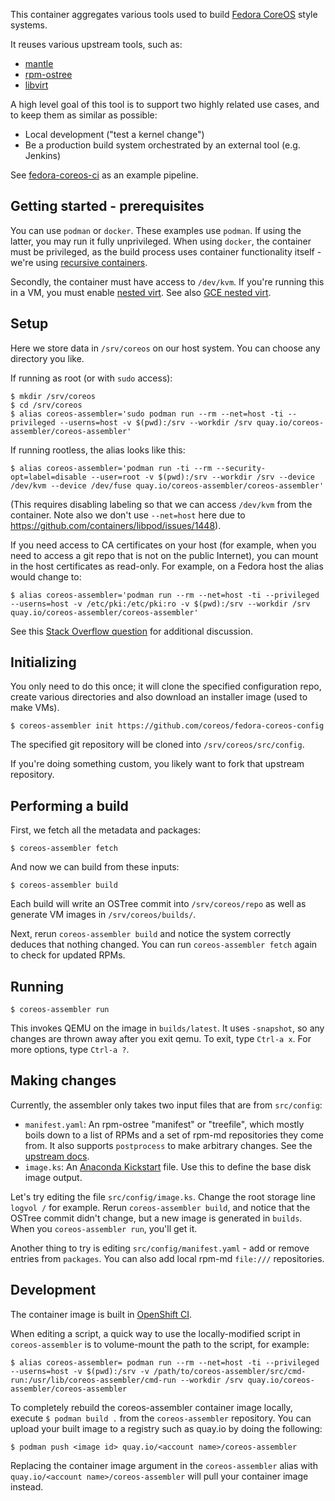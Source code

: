 This container aggregates various tools used to build [Fedora CoreOS](https://coreos.fedoraproject.org)
style systems.

It reuses various upstream tools, such as:

 - [mantle](https://github.com/coreos/mantle)
 - [rpm-ostree](https://github.com/projectatomic/rpm-ostree/)
 - [libvirt](https://github.com/libvirt/libvirt)

A high level goal of this tool is to support two highly related use cases,
and to keep them as similar as possible:

 - Local development ("test a kernel change")
 - Be a production build system orchestrated by an external tool (e.g. Jenkins)

See [fedora-coreos-ci](https://github.com/dustymabe/fedora-coreos-ci) as an
example pipeline.

Getting started - prerequisites
---

You can use `podman` or `docker`. These examples use `podman`. If using
the latter, you may run it fully unprivileged. When using `docker`, the
container must be privileged, as the build process uses container
functionality itself - we're using
[recursive containers](https://github.com/projectatomic/bubblewrap/issues/284).

Secondly, the container must have access to `/dev/kvm`.  If you're
running this in a VM, you must enable
[nested virt](https://docs.fedoraproject.org/en-US/quick-docs/using-nested-virtualization-in-kvm/).
See also [GCE nested virt](https://cloud.google.com/compute/docs/instances/enable-nested-virtualization-vm-instances).

Setup
---

Here we store data in `/srv/coreos` on our host system.  You can choose
any directory you like.

If running as root (or with `sudo` access):

```
$ mkdir /srv/coreos
$ cd /srv/coreos
$ alias coreos-assembler='sudo podman run --rm --net=host -ti --privileged --userns=host -v $(pwd):/srv --workdir /srv quay.io/coreos-assembler/coreos-assembler'
```

If running rootless, the alias looks like this:

```
$ alias coreos-assembler='podman run -ti --rm --security-opt=label=disable --user=root -v $(pwd):/srv --workdir /srv --device /dev/kvm --device /dev/fuse quay.io/coreos-assembler/coreos-assembler'
```

(This requires disabling labeling so that we can access `/dev/kvm` from the
container. Note also we don't use `--net=host` here due to
https://github.com/containers/libpod/issues/1448).

If you need access to CA certificates on your host (for example, when you need to access
a git repo that is not on the public Internet), you can mount in the host certificates
as read-only.  For example, on a Fedora host the alias would change to:

`$ alias coreos-assembler='podman run --rm --net=host -ti --privileged --userns=host -v /etc/pki:/etc/pki:ro -v $(pwd):/srv --workdir /srv quay.io/coreos-assembler/coreos-assembler'`

See this [Stack Overflow question](https://stackoverflow.com/questions/26028971/docker-container-ssl-certificates) for additional discussion.

Initializing
---

You only need to do this once; it will clone the specified
configuration repo, create various directories and also
download an installer image (used to make VMs).

```
$ coreos-assembler init https://github.com/coreos/fedora-coreos-config
```

The specified git repository will be cloned into `/srv/coreos/src/config`.

If you're doing something custom, you likely want to fork that upstream
repository.

Performing a build
---

First, we fetch all the metadata and packages:

```
$ coreos-assembler fetch
```

And now we can build from these inputs:

```
$ coreos-assembler build
```

Each build will write an OSTree commit into `/srv/coreos/repo` as well
as generate VM images in `/srv/coreos/builds/`.

Next, rerun `coreos-assembler build` and notice the system correctly
deduces that nothing changed.  You can run `coreos-assembler fetch`
again to check for updated RPMs.

Running
---

```
$ coreos-assembler run
```

This invokes QEMU on the image in `builds/latest`.  It uses `-snapshot`,
so any changes are thrown away after you exit qemu.  To exit, type
`Ctrl-a x`.  For more options, type `Ctrl-a ?`.

Making changes
---

Currently, the assembler only takes two input files that are from `src/config`:

 - `manifest.yaml`: An rpm-ostree "manifest" or "treefile", which mostly boils
   down to a list of RPMs and a set of rpm-md repositories
   they come from.  It also supports `postprocess` to make
   arbitrary changes.  See the [upstream docs](https://github.com/projectatomic/rpm-ostree/blob/master/docs/manual/treefile.md).
 - `image.ks`: An [Anaconda  Kickstart](https://pykickstart.readthedocs.io/en/latest/)
   file.  Use this to define the base disk image output.

Let's try editing the file `src/config/image.ks`.  Change the root
storage line `logvol /` for example.  Rerun `coreos-assembler build`, and notice
that the OSTree commit didn't change, but a new image is generated in `builds`.
When you `coreos-assembler run`, you'll get it.

Another thing to try is editing `src/config/manifest.yaml` - add or
remove entries from `packages`.  You can also add local rpm-md `file:///`
repositories.

Development
---

The container image is built in [OpenShift CI](https://api.ci.openshift.org/console/project/rhcos/browse/builds/coreos-assembler?tab=history).

When editing a script, a quick way to use the locally-modified script in
`coreos-assembler` is to volume-mount the path to the script, for example:

```
$ alias coreos-assembler= podman run --rm --net=host -ti --privileged --userns=host -v $(pwd):/srv -v /path/to/coreos-assembler/src/cmd-run:/usr/lib/coreos-assembler/cmd-run --workdir /srv quay.io/coreos-assembler/coreos-assembler
```

To completely rebuild the coreos-assembler container image locally, execute
`$ podman build .` from the `coreos-assembler` repository. You can upload your
built image to a registry such as quay.io by doing the following:

```
$ podman push <image id> quay.io/<account name>/coreos-assembler
```

Replacing the container image argument in the `coreos-assembler` alias with
`quay.io/<account name>/coreos-assembler` will pull your container image instead.
